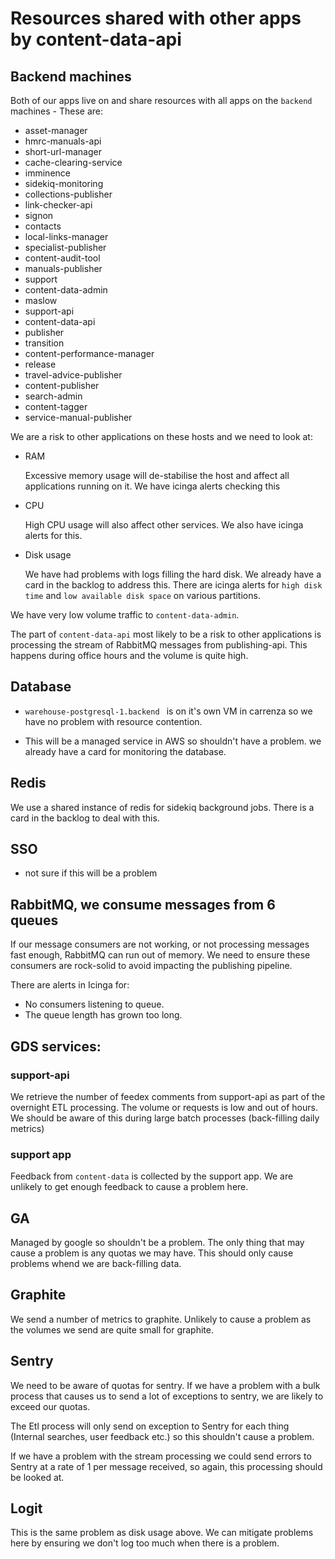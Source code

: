# Resources shared with other apps by content-data-api

## Backend machines

Both of our apps live on and share resources with all apps on the `backend` machines - These are:

* asset-manager
* hmrc-manuals-api
* short-url-manager
* cache-clearing-service
* imminence
* sidekiq-monitoring
* collections-publisher
* link-checker-api
* signon
* contacts
* local-links-manager
* specialist-publisher
* content-audit-tool
* manuals-publisher
* support
* content-data-admin
* maslow
* support-api
* content-data-api
* publisher
* transition
* content-performance-manager
* release
* travel-advice-publisher
* content-publisher
* search-admin                                      
* content-tagger
* service-manual-publisher

We are a risk to other applications on these hosts and we need to look at:

* RAM

  Excessive memory usage will de-stabilise the host and affect all applications running on it.
  We have icinga alerts checking this

* CPU

  High CPU usage will also affect other services.
  We also have icinga alerts for this.

* Disk usage

  We have had problems with logs filling the hard disk. We already have a card in the backlog to address this.
  There are icinga alerts for `high disk time` and `low available disk space` on various partitions.

We have very low volume traffic to `content-data-admin`. 

The part of `content-data-api` most likely to be a risk to other applications is processing the stream of 
RabbitMQ messages from publishing-api. 
This happens during office hours and the volume is quite high.

## Database

* `warehouse-postgresql-1.backend ` is on it's own VM in carrenza so we have no problem with resource contention.

* This will be a managed service in AWS so shouldn't have a problem. we already have a card for monitoring the database.

## Redis

We use a shared instance of redis for sidekiq background jobs. There is a card in the backlog to deal with this.

## SSO

- not sure if this will be a problem

## RabbitMQ, we consume messages from 6 queues

If our message consumers are not working, or not processing messages fast enough, RabbitMQ can run out of memory.
We need to ensure these consumers are rock-solid to avoid impacting the publishing pipeline.

There are alerts in Icinga for:

* No consumers listening to queue.
* The queue length has grown too long.

## GDS services:

### support-api

We retrieve the number of feedex comments from support-api as part of the overnight ETL processing.
The volume or requests is low and out of hours. We should be aware of this during large batch processes
(back-filling daily metrics)

### support app

Feedback from `content-data` is collected by the support app. We are unlikely to get enough feedback to cause a 
problem here.

## GA 

Managed by google so shouldn't be a problem. The only thing that may cause a problem is any quotas we may have. 
This should only cause problems whend we are back-filling data.

## Graphite

We send a number of metrics to graphite. Unlikely to cause a problem as the volumes we send are quite small for graphite.

## Sentry

We need to be aware of quotas for sentry. If we have a problem with a bulk process that causes us to send a lot of exceptions to sentry,
we are likely to exceed our quotas.

The Etl process will only send on exception to Sentry for each thing (Internal searches, user feedback etc.) so this shouldn't cause a problem.

If we have a problem with the stream processing we could send errors to Sentry at a rate of 1 per message received, so again,
this processing should be looked at.

## Logit

This is the same problem as disk usage above. We can mitigate problems here by ensuring we don't log too much when there is a
problem.
